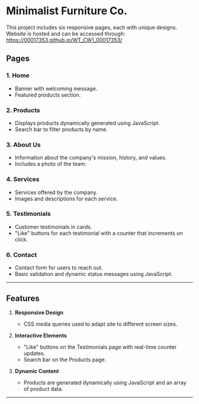 # Minimalist Furniture Co.

This project includes six responsive pages, each with unique designs. Website is hosted and can be accessed through:
https://00017353.github.io/WT_CW1_00017353/

## Pages

### 1. **Home**
   - Banner with welcoming message.
   - Featured products section.

### 2. **Products**
   - Displays products dynamically generated using JavaScript.
   - Search bar to filter products by name.

### 3. **About Us**
   - Information about the company's mission, history, and values.
   - Includes a photo of the team.

### 4. **Services**
   - Services offered by the company.
   - Images and descriptions for each service.

### 5. **Testimonials**
   - Customer testimonials in cards.
   - "Like" buttons for each testimonial with a counter that increments on click.

### 6. **Contact**
   - Contact form for users to reach out.
   - Basic validation and dynamic status messages using JavaScript.

---

## Features

1. **Responsive Design**
   - CSS media queries used to adapt site to different screen sizes.

2. **Interactive Elements**
   - "Like" buttons on the Testimonials page with real-time counter updates.
   - Search bar on the Products page.

3. **Dynamic Content**
   - Products are generated dynamically using JavaScript and an array of product data.

---